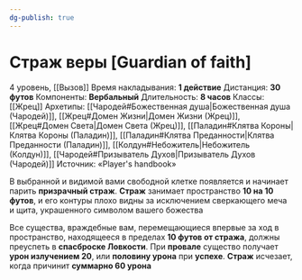 ```yaml
---
dg-publish: true
---
```

# Страж веры [Guardian of faith]
4 уровень, [[Вызов]]
Время накладывания: **1 действие**
Дистанция: **30 футов**
Компоненты: **Вербальный**
Длительность: **8 часов**
Классы: [[Жрец]]
Архетипы: [[Чародей#Божественная душа|Божественная душа (Чародей)]], [[Жрец#Домен Жизни|Домен Жизни (Жрец)]], [[Жрец#Домен Света|Домен Света (Жрец)]], [[Паладин#Клятва Короны|Клятва Короны (Паладин)]], [[Паладин#Клятва Преданности|Клятва Преданности (Паладин)]], [[Колдун#Небожитель|Небожитель (Колдун)]], [[Чародей#Призыватель Духов|Призыватель Духов (Чародей)]]
Источник: «Player's handbook»

В выбранной и видимой вами свободной клетке появляется и начинает парить **призрачный страж**. **Страж** занимает пространство **10 на 10 футов**, и его контуры плохо видны за исключением сверкающего меча и щита, украшенного символом вашего божества

Все существа, враждебные вам, перемещающиеся впервые за ход в пространство, находящееся в пределах **10 футов от стража**, должны преуспеть в **спасброске Ловкости**. При **провале** существо получает **урон излучением 20**, или **половину урона** при **успехе**. **Страж** исчезает, когда причинит **суммарно 60 урона**